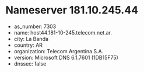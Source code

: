 # Nameserver 181.10.245.44

* as_number: 7303
* name: host44.181-10-245.telecom.net.ar.
* city: La Banda
* country: AR
* organization: Telecom Argentina S.A.
* version: Microsoft DNS 6.1.7601 (1DB15F75)
* dnssec: false
